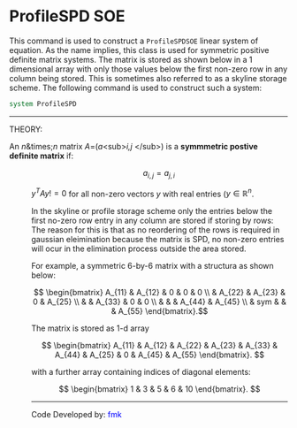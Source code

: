 # ProfileSPD SOE

This command is used to construct a `ProfileSPDSOE` linear system of
equation. As the name implies, this class is used for symmetric
positive definite matrix systems. The matrix is stored as shown below in
a 1 dimensional array with only those values below the first non-zero
row in any column being stored. This is sometimes also referred to as a
skyline storage scheme. The following command is used to construct such
a system:

```tcl
system ProfileSPD 
```

<hr />
<p>THEORY:</p>
<p>An <em>n</em>&amp;times;<em>n</em> matrix
<em>A</em>=(<em>a</em>&lt;sub&gt;<em>i,j</em> &lt;/sub&gt;) is a
<strong>symmmetric postive definite matrix</strong> if:</p>
<dl>
<dt></dt>
<dd>

$$a_{i,j} = a_{j,i}\,$$

$y^T A y != 0$ for all non-zero vectors $y$ with real entries 
($y \in \mathbb{R}^n$.


In the skyline or profile storage scheme only the entries below the
first no-zero row entry in any column are stored if storing by rows: The
reason for this is that as no reordering of the rows is required in
gaussian eleimination because the matrix is SPD, no non-zero entries
will ocur in the elimination process outside the area stored.

For example, a symmetric 6-by-6 matrix with a structura as shown
below:

$$
\begin{bmatrix} 
A_{11} & A_{12} & 0 & 0 & 0 \\ 
  &      A_{22} & A_{23} & 0 & A_{25} \\ 
  &      &        A_{33} & 0 & 0 \\ 
  &      &               & A_{44} & A_{45} \\ 
  & sym & & & A_{55} \end{bmatrix}.$$

<p>The matrix is stored as 1-d array</p>

$$
\begin{bmatrix} A_{11} & A_{12} & A_{22} & A_{23} &
A_{33} & A_{44} & A_{25} & 0 & A_{45} & A_{55}
\end{bmatrix}.
$$

<p>with a further array containing indices of diagonal elements:</p>

$$
\begin{bmatrix} 1 & 3 & 5 & 6 & 10 \end{bmatrix}.
$$

<hr />
<p>Code Developed by: <span style="color:blue"> fmk
</span></p>
